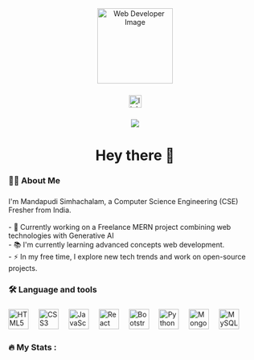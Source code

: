 <div align="center">
  <img height="150" src="https://th.bing.com/th/id/OIP.XbhIGO49XCjhHxsWmFBtrAHaEK?w=260&h=180&c=7&r=0&o=5&dpr=1.3&pid=1.7" alt="Web Developer Image" />
</div>

###

<div align="center">
  <a href="https://www.linkedin.com/in/simhachalam-mandapudi-93b75b284/" target="_blank">
    <img src="https://img.shields.io/static/v1?message=LinkedIn&logo=linkedin&label=&color=0077B5&logoColor=white&labelColor=&style=for-the-badge" height="25" alt="linkedin logo"  />
  </a>
</div>

###

<div align="center">
  <img src="https://visitor-badge.laobi.icu/badge?page_id=MandapudiSimhachalam.MandapudiSimhachalam"  />
</div>

###

<h1 align="center">Hey there 👋</h1>

###

<h3 align="left">👩‍💻  About Me</h3>

###

<p align="left">I'm Mandapudi Simhachalam, a Computer Science Engineering (CSE) Fresher from India.<br><br>
- 🔭 Currently working on a Freelance MERN project combining web technologies with Generative AI<br>
- 📚 I'm currently learning advanced concepts web development.<br>
- ⚡ In my free time, I explore new tech trends and work on open-source projects.</p>

###

<h3 align="left">🛠 Language and tools</h3>

###

<div align="left">
  <img src="https://cdn.jsdelivr.net/gh/devicons/devicon/icons/html5/html5-original.svg" height="40" alt="HTML5 logo"  />
  <img width="12" />
  <img src="https://cdn.jsdelivr.net/gh/devicons/devicon/icons/css3/css3-original.svg" height="40" alt="CSS3 logo"  />
  <img width="12" />
  <img src="https://cdn.jsdelivr.net/gh/devicons/devicon/icons/javascript/javascript-original.svg" height="40" alt="JavaScript logo"  />
  <img width="12" />
  <img src="https://cdn.jsdelivr.net/gh/devicons/devicon/icons/react/react-original.svg" height="40" alt="React logo"  />
  <img width="12" />
  <img src="https://cdn.jsdelivr.net/gh/devicons/devicon/icons/bootstrap/bootstrap-original.svg" height="40" alt="Bootstrap logo"  />
  <img width="12" />
  <img src="https://cdn.jsdelivr.net/gh/devicons/devicon/icons/python/python-original.svg" height="40" alt="Python logo"  />
  <img width="12" />
  <img src="https://cdn.jsdelivr.net/gh/devicons/devicon/icons/mongodb/mongodb-original.svg" height="40" alt="MongoDB logo"  />
  <img width="12" />
  <img src="https://cdn.jsdelivr.net/gh/devicons/devicon/icons/mysql/mysql-original.svg" height="40" alt="MySQL logo"  />
</div>

###

<h3 align="left">🔥   My Stats :</h3>


</div>

###
